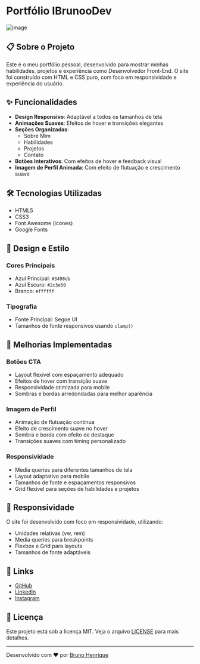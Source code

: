 # Portfólio IBrunooDev

![image](https://github.com/user-attachments/assets/ab924486-2c02-4525-809d-6cdf392c626b)


## 📋 Sobre o Projeto

Este é o meu portfólio pessoal, desenvolvido para mostrar minhas habilidades, projetos e experiência como Desenvolvedor Front-End. O site foi construído com HTML e CSS puro, com foco em responsividade e experiência do usuário.

## ✨ Funcionalidades

- **Design Responsivo**: Adaptável a todos os tamanhos de tela
- **Animações Suaves**: Efeitos de hover e transições elegantes
- **Seções Organizadas**: 
  - Sobre Mim
  - Habilidades
  - Projetos
  - Contato
- **Botões Interativos**: Com efeitos de hover e feedback visual
- **Imagem de Perfil Animada**: Com efeito de flutuação e crescimento suave

## 🛠️ Tecnologias Utilizadas

- HTML5
- CSS3
- Font Awesome (ícones)
- Google Fonts

## 🎨 Design e Estilo

### Cores Principais
- Azul Principal: `#3498db`
- Azul Escuro: `#2c3e50`
- Branco: `#ffffff`

### Tipografia
- Fonte Principal: Segoe UI
- Tamanhos de fonte responsivos usando `clamp()`

## 🚀 Melhorias Implementadas

### Botões CTA
- Layout flexível com espaçamento adequado
- Efeitos de hover com transição suave
- Responsividade otimizada para mobile
- Sombras e bordas arredondadas para melhor aparência

### Imagem de Perfil
- Animação de flutuação contínua
- Efeito de crescimento suave no hover
- Sombra e borda com efeito de destaque
- Transições suaves com timing personalizado

### Responsividade
- Media queries para diferentes tamanhos de tela
- Layout adaptativo para mobile
- Tamanhos de fonte e espaçamentos responsivos
- Grid flexível para seções de habilidades e projetos

## 📱 Responsividade

O site foi desenvolvido com foco em responsividade, utilizando:
- Unidades relativas (vw, rem)
- Media queries para breakpoints
- Flexbox e Grid para layouts
- Tamanhos de fonte adaptáveis

## 🔗 Links

- [GitHub](https://github.com/IBrunooDev)
- [LinkedIn](https://www.linkedin.com/in/brunocarus/?originalSubdomain=br)
- [Instagram](https://www.instagram.com/ibrunoodev/)

## 📝 Licença

Este projeto está sob a licença MIT. Veja o arquivo [LICENSE](LICENSE) para mais detalhes.

---

Desenvolvido com ❤️ por [Bruno Henrique](https://github.com/IBrunooDev) 
